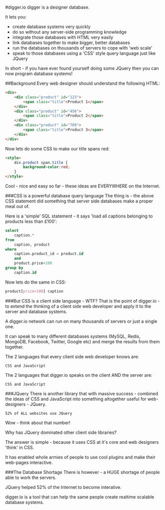 #digger.io
digger is a designer database.

It lets you:

 * create database systems very quickly
 * do so without any server-side programming knowledge
 * integrate those databases with HTML very easily
 * link databases together to make bigger, better databases
 * run the databases on thousands of servers to cope with 'web scale'
 * speak to those databases using a 'CSS' style query language just like JQuery

In short - if you have ever found yourself doing some JQuery then you can now program database systems!

##Background
Every web designer should understand the following HTML:

```html
<div>
	<div class="product" id="123">
		<span class="title">Product 1</span>
	</div>
	<div class="product" id="456">
		<span class="title">Product 2</span>
	</div>
	<div class="product" id="789">
		<span class="title">Product 3</span>
	</div>
</div>
```

Now lets do some CSS to make our title spans red:

```html
<style>
	div.product span.title {
		background-color:red;
	}
</style>
```

Cool - nice and easy so far - these ideas are EVERYWHERE on the Internet.

###CSS is a powerful database query language
The thing is - the above CSS statement did something that server side databases make a proper meal out of.

Here is a 'simple' SQL statement - it says 'load all captions belonging to products less than £100':

```sql
select
	caption.*
from
	caption, product
where
	caption.product_id = product.id
	and
	product.price<100
group by
	caption.id
```

Now lets do the same in CSS:

```css
product[price<100] caption
```

###But CSS is a client side language - WTF?
That is the point of digger.io - to extend the thinking of a client side web developer and apply it to the server and database systems.

A digger.io network can run on many thousands of servers or just a single one.

It can speak to many different databases systems (MySQL, Redis, MongoDB, Facebook, Twitter, Google etc) and merge the results from them together.

The 2 languages that every client side web developer knows are:

	CSS and JavaScript

The 2 languages that digger.io speaks on the client AND the server are:

	CSS and JavaScript

###JQuery
There is another library that with massive success - combined the ideas of CSS and JavaScript into something altogether useful for web-designers - JQuery.
	
	52% of ALL websites use JQuery

Wow - think about that number!

Why has JQuery dominated other client side libraries?

The answer is simple - because it uses CSS at it's core and web designers 'think' in CSS.

It has enabled whole armies of people to use cool plugins and make their web-pages interactive.

###The Database Shortage
There is however - a HUGE shortage of people able to work the servers.

JQuery helped 52% of the Internet to become interative.

digger.io is a tool that can help the same people create realtime scalable database systems.